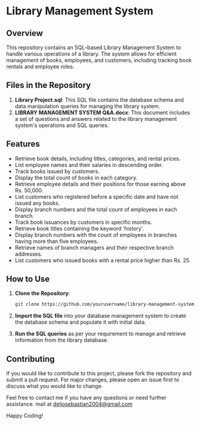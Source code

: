 # Library Management System

## Overview 

This repository contains an SQL-based Library Management System to handle various operations of a library. The system allows for efficient management of books, employees, and customers, including tracking book rentals and employee roles.

## Files in the Repository

1. **Library Project.sql**: This SQL file contains the database schema and data manipulation queries for managing the library system.
2. **LIBRARY MANAGEMENT SYSTEM Q&A.docx**: This document includes a set of questions and answers related to the library management system's operations and SQL queries.

## Features

- Retrieve book details, including titles, categories, and rental prices.
- List employee names and their salaries in descending order.
- Track books issued by customers.
- Display the total count of books in each category.
- Retrieve employee details and their positions for those earning above Rs. 50,000.
- List customers who registered before a specific date and have not issued any books.
- Display branch numbers and the total count of employees in each branch.
- Track book issuances by customers in specific months.
- Retrieve book titles containing the keyword 'history'.
- Display branch numbers with the count of employees in branches having more than five employees.
- Retrieve names of branch managers and their respective branch addresses.
- List customers who issued books with a rental price higher than Rs. 25.




## How to Use

1. **Clone the Repository**:
    ```bash
    git clone https://github.com/yourusername/library-management-system.git
    ```

2. **Import the SQL file** into your database management system to create the database schema and populate it with initial data.

3. **Run the SQL queries** as per your requirement to manage and retrieve information from the library database.

## Contributing

If you would like to contribute to this project, please fork the repository and submit a pull request. For major changes, please open an issue first to discuss what you would like to change.



Feel free to contact me if you have any questions or need further assistance.
mail at deljosebastian2004@gmail.com

Happy Coding!

